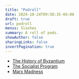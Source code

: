 ```yaml
---
title: "Podroll"
date: 2024-10-24T09:58:35-04:00
draft: true
url: podroll
menus: Slashes
summary: A roll of pods.
showAuthor: false
sharingLinks: false
invertPagination: true
---
```


- [The History of Byzantium](https://thehistoryofbyzantium.com/)
- [The Socialist Program](https://www.patreon.com/TheSocialistProgram)
- [Marx Madness](https://marxmadness.pinecast.co/)
